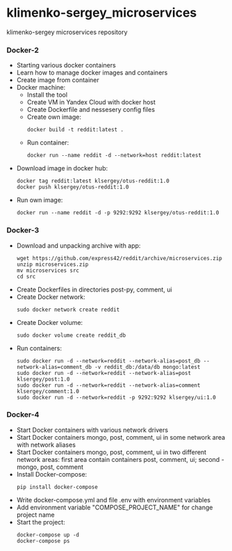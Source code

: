 # klimenko-sergey_microservices
klimenko-sergey microservices repository

### Docker-2
 * Starting various docker containers
 * Learn how to manage docker images and containers
 * Create image from container
 * Docker machine:
   * Install the tool
   * Create VM in Yandex Cloud with docker host
   * Create Dockerfile and nessesery config files
   * Create own image:
     ```
     docker build -t reddit:latest .
     ```
   * Run container:
     ```
     docker run --name reddit -d --network=host reddit:latest
     ```
 * Download image in docker hub:
   ```
   docker tag reddit:latest klsergey/otus-reddit:1.0
   docker push klsergey/otus-reddit:1.0
   ```
 * Run own image:
   ```
   docker run --name reddit -d -p 9292:9292 klsergey/otus-reddit:1.0
   ```
### Docker-3
 * Download and unpacking archive with app:
   ```
   wget https://github.com/express42/reddit/archive/microservices.zip
   unzip microservices.zip
   mv microservices src
   cd src
   ```
 * Create Dockerfiles in directories post-py, comment, ui
 * Create Docker network:
   ```
   sudo docker network create reddit
   ```
 * Create Docker volume:
   ```
   sudo docker volume create reddit_db
   ```
 * Run containers:
   ```
   sudo docker run -d --network=reddit --network-alias=post_db --network-alias=comment_db -v reddit_db:/data/db mongo:latest
   sudo docker run -d --network=reddit --network-alias=post klsergey/post:1.0
   sudo docker run -d --network=reddit --network-alias=comment klsergey/comment:1.0
   sudo docker run -d --network=reddit -p 9292:9292 klsergey/ui:1.0
   ```
### Docker-4
 * Start Docker containers with various network drivers
 * Start Docker containers mongo, post, comment, ui in some network area with network aliases
 * Start Docker containers mongo, post, comment, ui in two different network areas: first area contain containers post, comment, ui; second - mongo, post, comment
 * Install Docker-compose:
   ```
   pip install docker-compose
   ```
 * Write docker-compose.yml and file .env with environment variables
 * Add environment variable "COMPOSE_PROJECT_NAME" for change project name
 * Start the project:
   ```
   docker-compose up -d
   docker-compose ps
   ```
